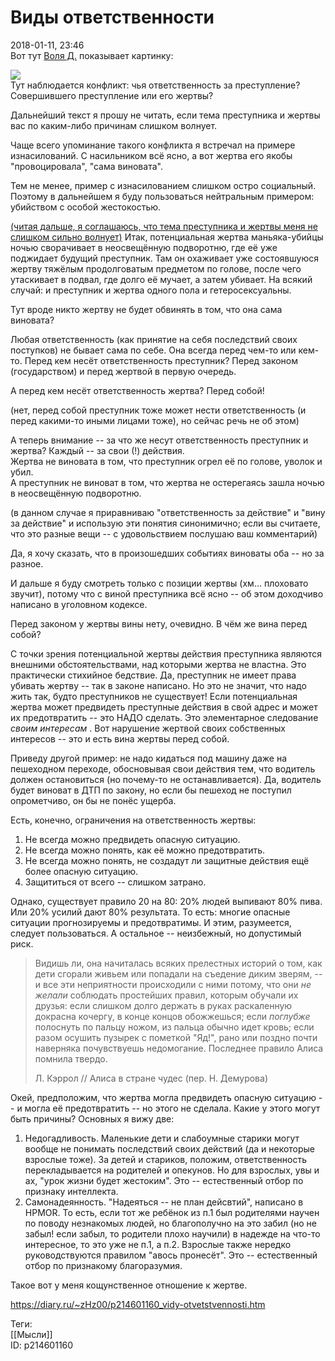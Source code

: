 Виды ответственности
=====================

   
 2018-01-11, 23:46   
  Вот тут  [Воля Д.](http://willD.diary.ru "Лыбродыбро.")  показывает картинку:   
   
  ![](https://i.imgur.com/DYHaDZb.jpg)    
 Тут наблюдается конфликт: чья ответственность за преступление? Совершившего преступление или его жертвы?   
   
 Дальнейший текст я прошу не читать, если тема преступника и жертвы вас по каким-либо причинам слишком волнует.   
   
 Чаще всего упоминание такого конфликта я встречал на примере изнасилований. С насильником всё ясно, а вот жертва его якобы "провоцировала", "сама виновата".   
   
 Тем не менее, пример с изнасилованием слишком остро социальный. Поэтому в дальнейшем я буду пользоваться нейтральным примером: убийством с особой жестокостью.   
   
  [(читая дальше, я соглашаюсь, что тема преступника и жертвы меня не слишком сильно волнует)](https://zHz00.diary.ru/p214601160.htm?index=1#linkmore214601160m1)    Итак, потенциальная жертва маньяка-убийцы ночью сворачивает в неосвещённую подворотню, где её уже поджидает будущий преступник. Там он охаживает уже состоявшуюся жертву тяжёлым продолговатым предметом по голове, после чего утаскивает в подвал, где долго её мучает, а затем убивает. На всякий случай: и преступник и жертва одного пола и гетеросексуальны.   
   
 Тут вроде никто жертву не будет обвинять в том, что она сама виновата?   
   
 Любая ответственность (как принятие на себя последствий своих поступков) не бывает сама по себе. Она всегда перед чем-то или кем-то. Перед кем несёт ответственность преступник? Перед законом (государством) и перед жертвой в первую очередь.   
   
 А перед кем несёт ответственность жертва? Перед собой!   
   
 (нет, перед собой преступник тоже может нести ответственность (и перед какими-то иными лицами тоже), но сейчас речь не об этом)   
   
 А теперь внимание -- за что же несут ответственность преступник и жертва? Каждый -- за свои (!) действия.   
 Жертва не виновата в том, что преступник огрел её по голове, уволок и убил.   
 А преступник не виноват в том, что жертва не остерегаясь зашла ночью в неосвещённую подворотню.   
   
 (в данном случае я приравниваю "ответственность за действие" и "вину за действие" и использую эти понятия синонимично; если вы считаете, что это разные вещи -- с удовольствием послушаю ваш комментарий)   
   
 Да, я хочу сказать, что в произошедших событиях виноваты оба -- но за разное.   
   
 И дальше я буду смотреть только с позиции жертвы (хм... плоховато звучит), потому что с виной преступника всё ясно -- об этом доходчиво написано в уголовном кодексе.   
   
 Перед законом у жертвы вины нету, очевидно. В чём же вина перед собой?   
   
 С точки зрения потенциальной жертвы действия преступника являются внешними обстоятельствами, над которыми жертва не властна. Это практически стихийное бедствие. Да, преступник не имеет права убивать жертву -- так в законе написано. Но это не значит, что надо жить так, будто преступников не существует! Если потенциальная жертва может предвидеть преступные действия в свой адрес и может их предотвратить -- это НАДО сделать. Это элементарное следование  *своим интересам*  . Вот нарушение жертвой своих собственных интересов -- это и есть вина жертвы перед собой.   
   
 Приведу другой пример: не надо кидаться под машину даже на пешеходном переходе, обосновывая свои действия тем, что водитель должен остановиться (но почему-то не останавливается). Да, водитель будет виноват в ДТП по закону, но если бы пешеход не поступил опрометчиво, он бы не понёс ущерба.   
   
 Есть, конечно, ограничения на ответственность жертвы:   
 1. Не всегда можно предвидеть опасную ситуацию.   
 2. Не всегда можно понять, как её можно предотвратить.   
 3. Не всегда можно понять, не создадут ли защитные действия ещё более опасную ситуацию.   
 4. Защититься от всего -- слишком затрано.   
   
 Однако, существует правило 20 на 80: 20% людей выпивают 80% пива. Или 20% усилий дают 80% результата. То есть: многие опасные ситуации прогнозируемы и предотвратимы. И этим, разумеется, следует пользоваться. А остальное -- неизбежный, но допустимый риск.   
   
 
>  Видишь ли, она начиталась всяких прелестных историй о том, как дети сгорали живьем или попадали на съедение диким зверям, -- и все эти неприятности происходили с ними потому, что они  *не желали*  соблюдать простейших правил, которым обучали их друзья: если слишком долго держать в руках раскаленную докрасна кочергу, в конце концов обожжешься; если  *поглубже*  полоснуть по пальцу ножом, из пальца обычно идет кровь; если разом осушить пузырек с пометкой "Яд!", рано или поздно почти наверняка почувствуешь недомогание. Последнее правило Алиса помнила твердо.   
>    
>  Л. Кэррол // Алиса в стране чудес (пер. Н. Демурова) 

   
 Окей, предположим, что жертва могла предвидеть опасную ситуацию -- и могла её предотвратить -- но этого не сделала. Какие у этого могут быть причины? Основных я вижу две:   
 1. Недогадливость. Маленькие дети и слабоумные старики могут вообще не понимать последствий своих действий (да и некоторые взрослые тоже). За детей и стариков, положим, ответственность перекладывается на родителей и опекунов. Но для взрослых, увы и ах, "урок жизни будет жестоким". Это -- естественный отбор по признаку интеллекта.   
 2. Самонадеянность. "Надеяться -- не план дейсвтий", написано в HPMOR. То есть, если тот же ребёнок из п.1 был родителями научен по поводу незнакомых людей, но благополучно на это забил (но не забыл! если забыл, то родители плохо научили) в надежде на что-то интересное, то это уже не п.1, а п.2. Взрослые также нередко руководствуются правилом "авось пронесёт". Это -- естественный отбор по признакому благоразумия.   
   
 Такое вот у меня кощунственное отношение к жертве.     
    
 <https://diary.ru/~zHz00/p214601160_vidy-otvetstvennosti.htm>   
   
 Теги:   
 [[Мысли]]   
 ID: p214601160